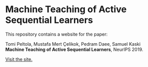 Machine Teaching of Active Sequential Learners
==============================================

This repository contains a website for the paper:

Tomi Peltola, Mustafa Mert Çelikok, Pedram Daee, Samuel Kaski<br />
**Machine Teaching of Active Sequential Learners**,  NeurIPS 2019.

[Visit the site.](https://aaltopml.github.io/machine-teaching-of-active-sequential-learners/)
